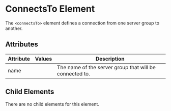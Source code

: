 # ConnectsTo Element
The `<connectsTo>` element defines a connection from one server group to another.

## Attributes
| Attribute | Values | Description |
|-----------|--------|-------------|
| name |  | The name of the server group that will be connected to. |

## Child Elements
There are no child elements for this element.

